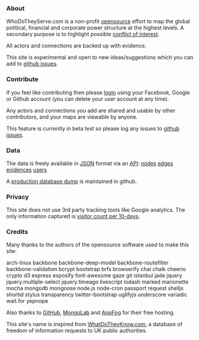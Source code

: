 ### About

WhoDoTheyServe.com is a non-profit [opensource] effort to map the
global political, financial and corporate power structure at the highest levels.
A secondary purpose is to highlight possible [conflict of interest][coi].

All actors and connections are backed up with evidence.

This site is experimental and open to new ideas/suggestions which
you can add to [github issues][issues].

### Contribute

If you feel like contributing then please [login] using your Facebook, Google or Github
account (you can delete your user account at any time).

Any actors and connections you add are shared and usable by other contributors, and your
maps are viewable by anyone.

This feature is currently in beta test so please log any issues to [github issues][issues].

### Data

The data is freely available in [JSON] format via an [API]:
[nodes](http://wdts10.eu01.aws.af.cm/api/nodes)
[edges](http://wdts10.eu01.aws.af.cm/api/edges)
[evidences](http://wdts10.eu01.aws.af.cm/api/evidences)
[users](http://wdts10.eu01.aws.af.cm/api/users)

A [production database dump][db-dump] is maintained in github.

### Privacy

This site does not use 3rd party tracking tools like Google analytics.
The only information captured is [visitor count per 10-days][hit-count].

### Credits

Many thanks to the authors of the opensource software used to make this site:

arch-linux
backbone
backbone-deep-model
backbone-routefilter
backbone-validation
bcrypt
bootstrap
brfs
browserify
chai
chalk
cheerio
crypto
d3
express
exposify
font-awesome
gaze
git
istanbul
jade
jquery
jquery.multiple-select
jquery.timeago
livescript
lodash
marked
marionette
mocha
mongodb
mongoose
node.js
node-cron
passport
request
shelljs
shortid
stylus
transparency
twitter-bootstrap
uglifyjs
underscore
variadic
wait.for
yepnope

Also thanks to [GitHub], [MongoLab] and [AppFog] for their free hosting.

This site's name is inspired from [WhatDoTheyKnow.com][wdtk], a database of freedom of
information requests to UK public authorities.


[appfog]:     http://appfog.com
[api]:        http://en.wikipedia.org/wiki/Application_programming_interface
[beta]:       https://en.wikipedia.org/wiki/Software_release_life_cycle
[coi]:        http://en.wikipedia.org/wiki/Conflict_of_interest
[db-dump]:    https://github.com/dizzib/prod-db-dump 
[hit-count]:  http://wdts10.eu01.aws.af.cm/api/hive/n-hits-2014
[github]:     https://github.com
[issues]:     https://github.com/dizzib/WhoDoTheyServe.com/issues
[json]:       http://en.wikipedia.org/wiki/Json
[login]:      #/user/signin
[mongolab]:   http://mongolab.com
[opensource]: https://github.com/dizzib/WhoDoTheyServe.com
[wdtk]:       https://www.whatdotheyknow.com
